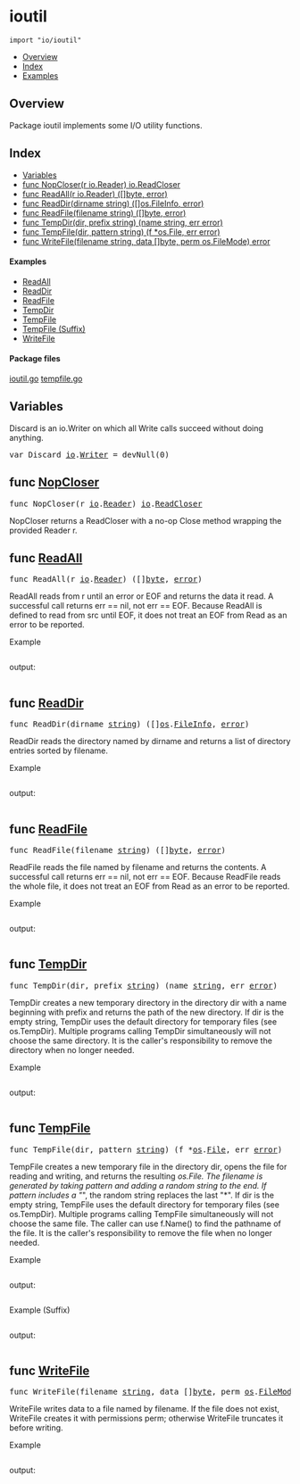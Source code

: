 

# ioutil
`import "io/ioutil"`

* [Overview](#pkg-overview)
* [Index](#pkg-index)
* [Examples](#pkg-examples)

## <a id="pkg-overview">Overview</a>
Package ioutil implements some I/O utility functions.




## <a id="pkg-index">Index</a>
* [Variables](#pkg-variables)
* [func NopCloser(r io.Reader) io.ReadCloser](#NopCloser)
* [func ReadAll(r io.Reader) ([]byte, error)](#ReadAll)
* [func ReadDir(dirname string) ([]os.FileInfo, error)](#ReadDir)
* [func ReadFile(filename string) ([]byte, error)](#ReadFile)
* [func TempDir(dir, prefix string) (name string, err error)](#TempDir)
* [func TempFile(dir, pattern string) (f *os.File, err error)](#TempFile)
* [func WriteFile(filename string, data []byte, perm os.FileMode) error](#WriteFile)


#### <a id="pkg-examples">Examples</a>
* [ReadAll](#example_ReadAll)
* [ReadDir](#example_ReadDir)
* [ReadFile](#example_ReadFile)
* [TempDir](#example_TempDir)
* [TempFile](#example_TempFile)
* [TempFile (Suffix)](#example_TempFile_suffix)
* [WriteFile](#example_WriteFile)


#### <a id="pkg-files">Package files</a>
[ioutil.go](https://golang.org/src/io/ioutil/ioutil.go) [tempfile.go](https://golang.org/src/io/ioutil/tempfile.go) 




## <a id="pkg-variables">Variables</a>
Discard is an io.Writer on which all Write calls succeed
without doing anything.


<pre>var <span id="Discard">Discard</span> <a href="/pkg/io/">io</a>.<a href="/pkg/io/#Writer">Writer</a> = devNull(0)</pre>

## <a id="NopCloser">func</a> [NopCloser](https://golang.org/src/io/ioutil/ioutil.go?s=3458:3499#L108)
<pre>func NopCloser(r <a href="/pkg/io/">io</a>.<a href="/pkg/io/#Reader">Reader</a>) <a href="/pkg/io/">io</a>.<a href="/pkg/io/#ReadCloser">ReadCloser</a></pre>
NopCloser returns a ReadCloser with a no-op Close method wrapping
the provided Reader r.



## <a id="ReadAll">func</a> [ReadAll](https://golang.org/src/io/ioutil/ioutil.go?s=1186:1227#L34)
<pre>func ReadAll(r <a href="/pkg/io/">io</a>.<a href="/pkg/io/#Reader">Reader</a>) ([]<a href="/pkg/builtin/#byte">byte</a>, <a href="/pkg/builtin/#error">error</a>)</pre>
ReadAll reads from r until an error or EOF and returns the data it read.
A successful call returns err == nil, not err == EOF. Because ReadAll is
defined to read from src until EOF, it does not treat an EOF from Read
as an error to be reported.


<a id="example_ReadAll">Example</a>
```go
```

output:
```txt
```

## <a id="ReadDir">func</a> [ReadDir](https://golang.org/src/io/ioutil/ioutil.go?s=2978:3029#L86)
<pre>func ReadDir(dirname <a href="/pkg/builtin/#string">string</a>) ([]<a href="/pkg/os/">os</a>.<a href="/pkg/os/#FileInfo">FileInfo</a>, <a href="/pkg/builtin/#error">error</a>)</pre>
ReadDir reads the directory named by dirname and returns
a list of directory entries sorted by filename.


<a id="example_ReadDir">Example</a>
```go
```

output:
```txt
```

## <a id="ReadFile">func</a> [ReadFile](https://golang.org/src/io/ioutil/ioutil.go?s=1503:1549#L42)
<pre>func ReadFile(filename <a href="/pkg/builtin/#string">string</a>) ([]<a href="/pkg/builtin/#byte">byte</a>, <a href="/pkg/builtin/#error">error</a>)</pre>
ReadFile reads the file named by filename and returns the contents.
A successful call returns err == nil, not err == EOF. Because ReadFile
reads the whole file, it does not treat an EOF from Read as an error
to be reported.


<a id="example_ReadFile">Example</a>
```go
```

output:
```txt
```

## <a id="TempDir">func</a> [TempDir](https://golang.org/src/io/ioutil/tempfile.go?s=2446:2503#L76)
<pre>func TempDir(dir, prefix <a href="/pkg/builtin/#string">string</a>) (name <a href="/pkg/builtin/#string">string</a>, err <a href="/pkg/builtin/#error">error</a>)</pre>
TempDir creates a new temporary directory in the directory dir
with a name beginning with prefix and returns the path of the
new directory. If dir is the empty string, TempDir uses the
default directory for temporary files (see os.TempDir).
Multiple programs calling TempDir simultaneously
will not choose the same directory. It is the caller's responsibility
to remove the directory when no longer needed.


<a id="example_TempDir">Example</a>
```go
```

output:
```txt
```

## <a id="TempFile">func</a> [TempFile](https://golang.org/src/io/ioutil/tempfile.go?s=1419:1477#L40)
<pre>func TempFile(dir, pattern <a href="/pkg/builtin/#string">string</a>) (f *<a href="/pkg/os/">os</a>.<a href="/pkg/os/#File">File</a>, err <a href="/pkg/builtin/#error">error</a>)</pre>
TempFile creates a new temporary file in the directory dir,
opens the file for reading and writing, and returns the resulting *os.File.
The filename is generated by taking pattern and adding a random
string to the end. If pattern includes a "*", the random string
replaces the last "*".
If dir is the empty string, TempFile uses the default directory
for temporary files (see os.TempDir).
Multiple programs calling TempFile simultaneously
will not choose the same file. The caller can use f.Name()
to find the pathname of the file. It is the caller's responsibility
to remove the file when no longer needed.


<a id="example_TempFile">Example</a>
```go
```

output:
```txt
```
<a id="example_TempFile_suffix">Example (Suffix)</a>
```go
```

output:
```txt
```

## <a id="WriteFile">func</a> [WriteFile](https://golang.org/src/io/ioutil/ioutil.go?s=2534:2602#L69)
<pre>func WriteFile(filename <a href="/pkg/builtin/#string">string</a>, data []<a href="/pkg/builtin/#byte">byte</a>, perm <a href="/pkg/os/">os</a>.<a href="/pkg/os/#FileMode">FileMode</a>) <a href="/pkg/builtin/#error">error</a></pre>
WriteFile writes data to a file named by filename.
If the file does not exist, WriteFile creates it with permissions perm;
otherwise WriteFile truncates it before writing.


<a id="example_WriteFile">Example</a>
```go
```

output:
```txt
```






